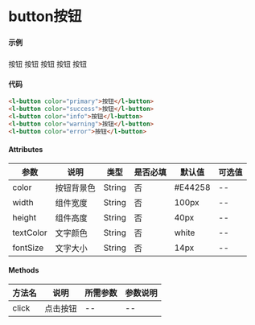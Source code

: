 # button按钮

### 

#### 示例
###
<l-button color="primary">按钮</l-button>
<l-button color="success">按钮</l-button>
<l-button color="info">按钮</l-button>
<l-button color="warning">按钮</l-button>
<l-button color="error">按钮</l-button>

#### 代码
```html
<l-button color="primary">按钮</l-button>
<l-button color="success">按钮</l-button>
<l-button color="info">按钮</l-button>
<l-button color="warning">按钮</l-button>
<l-button color="error">按钮</l-button>
```

#### Attributes
| 参数 | 说明 | 类型 | 是否必填 | 默认值 | 可选值 |
| ---  | --- | ---  | ---      | ---   | ---   |
| color | 按钮背景色 | String | 否 | #E44258 | -- |
| width | 组件宽度 | String | 否 | 100px | -- |
| height | 组件高度 | String | 否 | 40px | -- |
| textColor | 文字颜色 | String | 否 | white |-- |
| fontSize | 文字大小 | String | 否 | 14px | -- |


#### Methods
| 方法名 | 说明 | 所需参数 | 参数说明 |
|  ---  | ---  | ---  | --- |
| click | 点击按钮 | --  | -- |
